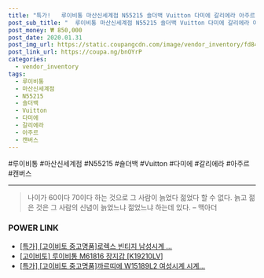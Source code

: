 ```yaml
--- 
title: "특가!   루이비통 마산신세계점 N55215 숄더백 Vuitton 다미에 갈리에라 아주르 캔버스 PM..." 
post_sub_title: "  루이비통 마산신세계점 N55215 숄더백 Vuitton 다미에 갈리에라 아주르 캔버스 PM 고이비토 Louis" 
post_money: ₩ 850,000 
post_date: 2020.01.31 
post_img_url: https://static.coupangcdn.com/image/vendor_inventory/fd84/7ef8362baf6ace23a27545e9bd56b298437b38fa865501e05dfb722329b0.jpg 
post_link_url: https://coupa.ng/bnOYrP 
categories: 
  - vendor_inventory 
tags: 
  - 루이비통 
  - 마산신세계점 
  - N55215 
  - 숄더백 
  - Vuitton 
  - 다미에 
  - 갈리에라 
  - 아주르 
  - 캔버스 
--- 
```

  #루이비통 #마산신세계점 #N55215 #숄더백 #Vuitton #다미에 #갈리에라 #아주르 #캔버스 
<hr> 

> 나이가 60이다 70이다 하는 것으로 그 사람이 늙었다 젊었다 할 수 없다. 늙고 젊은 것은 그 사람의 신념이 늙었느냐 젊었느냐 하는데 있다. – 맥아더 


### POWER LINK

* <a href="https://blog.naver.com/sakai111/221787007186" target="_blank">[특가] [고이비토 중고명품]로렉스 빈티지 남성시계 ...</a>
* <a href="https://blog.naver.com/santokki14/221785466784" target="_blank">[고이비토] 루이비통 M61816 장지갑 [K19210LV]</a>
* <a href="https://blog.naver.com/sakai111/221787001004" target="_blank">[특가] [고이비토 중고명품]까르띠에 W15189L2 여성시계 시계...</a>
